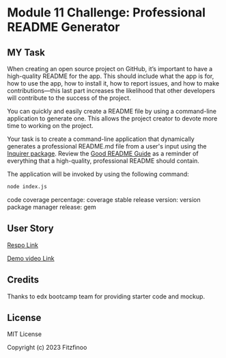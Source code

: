 # Module 11 Challenge: Professional README Generator

## MY Task

When creating an open source project on GitHub, it’s important to have a high-quality README for the app. This should include what the app is for, how to use the app, how to install it, how to report issues, and how to make contributions—this last part increases the likelihood that other developers will contribute to the success of the project. 

You can quickly and easily create a README file by using a command-line application to generate one. This allows the project creator to devote more time to working on the project.

Your task is to create a command-line application that dynamically generates a professional README.md file from a user's input using the [Inquirer package](https://www.npmjs.com/package/inquirer). Review the [Good README Guide](../../01-HTML-Git-CSS/04-Important/Good-README-Guide/README.md) as a reminder of everything that a high-quality, professional README should contain. 

The application will be invoked by using the following command:

```bash
node index.js
```


code coverage percentage: coverage
stable release version: version
package manager release: gem

## User Story

<a href="https://github.com/Fitzfinoo/ReadMe-Generator"> Respo Link </a>

<a href="https://drive.google.com/file/d/1QzdwSkujxdf-3KCQSwq0-iej40lR6hs5/view?usp=share_link"> Demo video Link </a>



## Credits
Thanks to edx bootcamp team for providing starter code and mockup.

## License
MIT License

Copyright (c) 2023 Fitzfinoo

